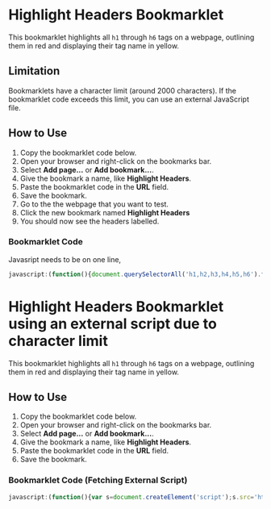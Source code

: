 # Highlight Headers Bookmarklet

This bookmarklet highlights all `h1` through `h6` tags on a webpage, outlining them in red and displaying their tag name in yellow.

## Limitation

Bookmarklets have a character limit (around 2000 characters). If the bookmarklet code exceeds this limit, you can use an external JavaScript file.

## How to Use

1. Copy the bookmarklet code below.
2. Open your browser and right-click on the bookmarks bar.
3. Select **Add page...** or **Add bookmark...**.
4. Give the bookmark a name, like **Highlight Headers**.
5. Paste the bookmarklet code in the **URL** field.
6. Save the bookmark.
7. Go to the the webpage that you want to test.
8. Click the new bookmark named **Highlight Headers**
9. You should now see the headers labelled.

### Bookmarklet Code

Javasript needs to be on one line, 
```javascript
javascript:(function(){document.querySelectorAll('h1,h2,h3,h4,h5,h6').forEach(h=>{const t=h.tagName.toLowerCase(),l=document.createElement('span');Object.assign(l.style,{position:'relative',background:'yellow',color:'black','-webkit-text-fill-color':'black',fontSize:'20px',lineHeight:'22px',fontWeight:'bold',padding:'2px',border:'1px solid black',top:'-20px',left:'0px',zIndex:'1000'});l.textContent=t,h.appendChild(l);h.style.outline='2px solid red'})})();
```
# Highlight Headers Bookmarklet using an external script due to character limit

This bookmarklet highlights all `h1` through `h6` tags on a webpage, outlining them in red and displaying their tag name in yellow.

## How to Use

1. Copy the bookmarklet code below.
2. Open your browser and right-click on the bookmarks bar.
3. Select **Add page...** or **Add bookmark...**.
4. Give the bookmark a name, like **Highlight Headers**.
5. Paste the bookmarklet code in the **URL** field.
6. Save the bookmark.

### Bookmarklet Code (Fetching External Script)

```javascript
javascript:(function(){var s=document.createElement('script');s.src='https://raw.githubusercontent.com/<username>/<repository>/main/highlight-headers.js';document.body.appendChild(s);})();

